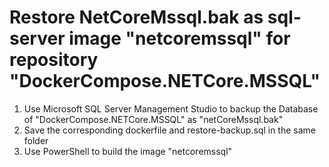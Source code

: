 # Restore NetCoreMssql.bak as sql-server image "netcoremssql" for repository "DockerCompose.NETCore.MSSQL" 
<ol>
  <li>Use Microsoft SQL Server Management Studio to backup the Database of "DockerCompose.NETCore.MSSQL" as "netCoreMssql.bak"</li>
  <li>Save the corresponding dockerfile and restore-backup.sql in the same folder</li>
  <li>Use PowerShell to build the image "netcoremssql"</li>
</ol>
